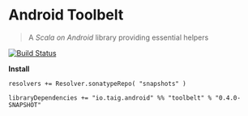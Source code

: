 # Android Toolbelt

> A *Scala on Android* library providing essential helpers

[![Build Status](https://travis-ci.org/Taig/Toolbelt.svg?branch=develop-0.4.0)](https://travis-ci.org/Taig/Toolbelt)

**Install**

````
resolvers += Resolver.sonatypeRepo( "snapshots" )

libraryDependencies += "io.taig.android" %% "toolbelt" % "0.4.0-SNAPSHOT"
````
